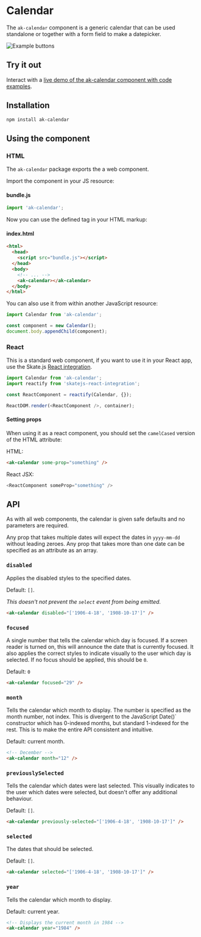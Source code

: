 # Calendar

The `ak-calendar` component is a generic calendar that can be used standalone or together with a form field to make a datepicker.

![Example buttons](https://bytebucket.org/atlassian/atlaskit/raw/@BITBUCKET_COMMIT@/packages/ak-calendar/docs/calendar.gif)

## Try it out

Interact with a [live demo of the ak-calendar component with code examples](https://aui-cdn.atlassian.com/atlaskit/stories/ak-calendar/@VERSION@/).

## Installation

```sh
npm install ak-calendar
```

## Using the component

### HTML

The `ak-calendar` package exports the a web component.

Import the component in your JS resource:

#### bundle.js

```js
import 'ak-calendar';
```

Now you can use the defined tag in your HTML markup:

#### index.html

```html
<html>
  <head>
    <script src="bundle.js"></script>
  </head>
  <body>
    <!-- ... -->
    <ak-calendar></ak-calendar>
  </body>
</html>
```

You can also use it from within another JavaScript resource:

```js
import Calendar from 'ak-calendar';

const component = new Calendar();
document.body.appendChild(component);
```

### React

This is a standard web component, if you want to use it in your React app, use the Skate.js [React integration](https://github.com/webcomponents/react-integration).

```js
import Calendar from 'ak-calendar';
import reactify from 'skatejs-react-integration';

const ReactComponent = reactify(Calendar, {});

ReactDOM.render(<ReactComponent />, container);
```

#### Setting props

When using it as a react component, you should set the `camelCased` version of the HTML attribute:

HTML:

```html
<ak-calendar some-prop="something" />
```

React JSX:

```js
<ReactComponent someProp="something" />
```

## API

As with all web components, the calendar is given safe defaults and no parameters are required.

Any prop that takes multiple dates will expect the dates in `yyyy-mm-dd` without leading zeroes. Any prop that takes more than one date can be specified as an attribute as an array. 

### `disabled`

Applies the disabled styles to the specified dates.

Default: `[]`.

*This doesn't not prevent the `select` event from being emitted.*

```html
<ak-calendar disabled="['1906-4-18', '1908-10-17']" />
```

### `focused`

A single number that tells the calendar which day is focused. If a screen reader is turned on, this will announce the date that is currently focused. It also applies the correct styles to indicate visually to the user which day is selected. If no focus should be applied, this should be `0`.

Default: `0`

```html
<ak-calendar focused="29" />
```

### `month`

Tells the calendar which month to display. The number is specified as the month number, not index. This is divergent to the JavaScript Date()` constructor which has 0-indexed months, but standard 1-indexed for the rest. This is to make the entire API consistent and intuitive.

Default: current month.

```html
<!-- December -->
<ak-calendar month="12" />
```

### `previouslySelected`

Tells the calendar which dates were last selected. This visually indicates to the user which dates were selected, but doesn't offer any additional behaviour.

Default: `[]`.

```html
<ak-calendar previously-selected="['1906-4-18', '1908-10-17']" />
```

### `selected`

The dates that should be selected.

Default: `[]`.

```html
<ak-calendar selected="['1906-4-18', '1908-10-17']" />
```

### `year`

Tells the calendar which month to display.

Default: current year.

```html
<!-- Displays the current month in 1984 -->
<ak-calendar year="1984" />
```
